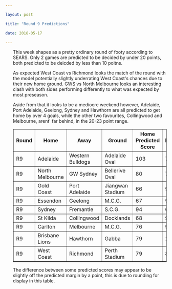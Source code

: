 ```yaml
---

layout: post

title: "Round 9 Predictions"

date: 2018-05-17

---
```

<ul class="post">

<div class="blurb">

<p>This week shapes as a pretty ordinary round of footy according to SEARS. Only 2 games are predicted to be decided by under 20 points, both predicted to be deicded by less than 10 poitns.</p>
<p>
As expected West Coast vs Richmond looks the match of the round with the model potentially slightly underrating West Coast's chances due to their new home ground. GWS vs North Melbourne looks an interesting clash with both sides performing differently to what was expected by most preseason.</p>

<p>Aside from that it looks to be a mediocre weekend however, Adelaide, Port Adelaide, Geelong, Sydney and Hawthorn are all predicted to get home by over 4 goals, while the other two favourites, Collingwood and Melbourne, arent' far behind, in the 20-23 point range.</p>
<p></p>


<table border="1" class="dataframe">   <thead>     <tr style="text-align: center;">       <th>Round</th>       <th>Home</th>       <th>Away</th>       <th>Ground</th>       <th>Home Predicted Score</th>       <th>Away Predicted Score</th>       <th>Predicted Margin</th>     </tr>   </thead>   <tbody>     <tr>       <td>R9</td>       <td>Adelaide</td>       <td>Western Bulldogs</td>       <td>Adelaide Oval</td>       <td>103</td>       <td>74</td>       <td>28</td>     </tr>     <tr>       <td>R9</td>       <td>North Melbourne</td>       <td>GW Sydney</td>       <td>Bellerive Oval</td>       <td>80</td>       <td>72</td>       <td>7</td>     </tr>     <tr>       <td>R9</td>       <td>Gold Coast</td>       <td>Port Adelaide</td>       <td>Jiangwan Stadium</td>       <td>66</td>       <td>99</td>       <td>-32</td>     </tr>     <tr>       <td>R9</td>       <td>Essendon</td>       <td>Geelong</td>       <td>M.C.G.</td>       <td>67</td>       <td>93</td>       <td>-26</td>     </tr>     <tr>       <td>R9</td>       <td>Sydney</td>       <td>Fremantle</td>       <td>S.C.G.</td>       <td>94</td>       <td>66</td>       <td>28</td>     </tr>     <tr>       <td>R9</td>       <td>St Kilda</td>       <td>Collingwood</td>       <td>Docklands</td>       <td>68</td>       <td>91</td>       <td>-23</td>     </tr>     <tr>       <td>R9</td>       <td>Carlton</td>       <td>Melbourne</td>       <td>M.C.G.</td>       <td>76</td>       <td>96</td>       <td>-20</td>     </tr>     <tr>       <td>R9</td>       <td>Brisbane Lions</td>       <td>Hawthorn</td>       <td>Gabba</td>       <td>79</td>       <td>106</td>       <td>-27</td>     </tr>     <tr>       <td>R9</td>       <td>West Coast</td>       <td>Richmond</td>       <td>Perth Stadium</td>       <td>79</td>       <td>88</td>       <td>-9</td>     </tr>   </tbody> </table>

<p>The difference between some predicted scores may appear to be slightly off the predicted margin by a point, this is due to rounding for display in this table.</p>

</div><!-- /.blurb -->	

</ul>

